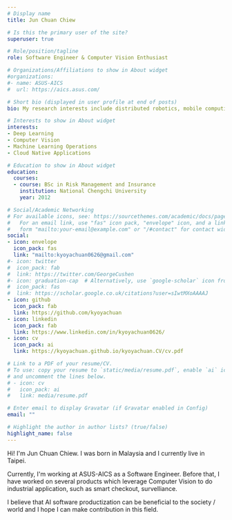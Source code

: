 ```yaml
---
# Display name
title: Jun Chuan Chiew

# Is this the primary user of the site?
superuser: true

# Role/position/tagline
role: Software Engineer & Computer Vision Enthusiast

# Organizations/Affiliations to show in About widget
#organizations:
#- name: ASUS-AICS
#  url: https://aics.asus.com/

# Short bio (displayed in user profile at end of posts)
bio: My research interests include distributed robotics, mobile computing and programmable matter.

# Interests to show in About widget
interests:
- Deep Learning
- Computer Vision
- Machine Learning Operations
- Cloud Native Applications

# Education to show in About widget
education:
  courses:
  - course: BSc in Risk Management and Insurance
    institution: National Chengchi University
    year: 2012

# Social/Academic Networking
# For available icons, see: https://sourcethemes.com/academic/docs/page-builder/#icons
#   For an email link, use "fas" icon pack, "envelope" icon, and a link in the
#   form "mailto:your-email@example.com" or "/#contact" for contact widget.
social:
- icon: envelope
  icon_pack: fas
  link: "mailto:kyoyachuan0626@gmail.com"
#- icon: twitter
#  icon_pack: fab
#  link: https://twitter.com/GeorgeCushen
#- icon: graduation-cap  # Alternatively, use `google-scholar` icon from `ai` icon pack
#  icon_pack: fas
#  link: https://scholar.google.co.uk/citations?user=sIwtMXoAAAAJ
- icon: github
  icon_pack: fab
  link: https://github.com/kyoyachuan
- icon: linkedin
  icon_pack: fab
  link: https://www.linkedin.com/in/kyoyachuan0626/
- icon: cv
  icon_pack: ai
  link: https://kyoyachuan.github.io/kyoyachuan.CV/cv.pdf

# Link to a PDF of your resume/CV.
# To use: copy your resume to `static/media/resume.pdf`, enable `ai` icons in `params.toml`, 
# and uncomment the lines below.
# - icon: cv
#   icon_pack: ai
#   link: media/resume.pdf

# Enter email to display Gravatar (if Gravatar enabled in Config)
email: ""

# Highlight the author in author lists? (true/false)
highlight_name: false
---
```


Hi! I'm Jun Chuan Chiew. I was born in Malaysia and I currently live in Taipei.

Currently, I'm working at ASUS-AICS as a Software Engineer. Before that, I have worked on several products which leverage Computer Vision  to do industrial application, such as smart checkout, survelliance. 

I believe that AI software productization can be beneficial to the society / world  and I hope I can make contribution in this field.
